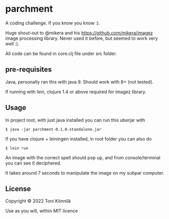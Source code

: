 # parchment

A coding challenge. If you know you know :).

Huge shout-out to @mikera and his https://github.com/mikera/imagez image processing library. Never used it before, but seemed to work very well :).

All code can be found in core.clj file under src folder.

## pre-requisites
Java, personally ran this with java 9. Should work with 8+ (not tested).

If running with lein, clojure 1.4 or above required for imagez library.

## Usage

In project root, with just java installed you can run this uberjar with

    $ java -jar parchment-0.1.0-standalone.jar

If you have clojure + leiningen installed, in root folder you can also do

    $ lein run

An image with the correct spell should pop up, and from console/terminal you can see it deciphered.

It takes around 7 seconds to manipulate the image on my subpar computer.

## License

Copyright © 2022 Toni Könnilä

Use as you will, within MIT licence
